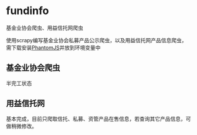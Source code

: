 # fundinfo
基金业协会爬虫、用益信托网爬虫

使用scrapy编写基金业协会私募产品公示爬虫，以及用益信托网产品信息爬虫，需下载安装[PhantomJS](https://bitbucket.org/ariya/phantomjs/downloads/phantomjs-2.1.1-windows.zip)并放到环境变量中

基金业协会爬虫
------

半完工状态

用益信托网
-----

基本完成，目前只爬取信托、私募、资管产品在售信息，若查询其它产品信息，可做稍微修改。
